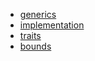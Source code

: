 - [generics](generics/README.md)
- [implementation](implementation/README.md)
- [traits](traits/README.md)
- [bounds](bounds/README.md)